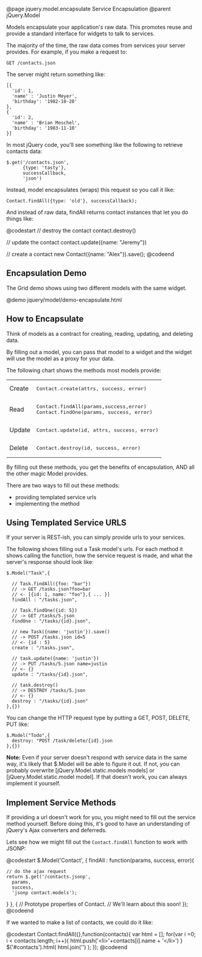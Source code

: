@page jquery.model.encapsulate Service Encapsulation
@parent jQuery.Model

Models encapsulate your application's raw data.  This promotes reuse and provide a 
standard interface for widgets to talk to services.

The majority of the time, the raw data comes from 
services your server provides.  For example, 
if you make a request to:

<pre><code>GET /contacts.json</code></pre>

The server might return something like:

<pre><code>[{
  'id': 1,
  'name' : 'Justin Meyer',
  'birthday': '1982-10-20'
},
{
  'id': 2,
  'name' : 'Brian Moschel',
  'birthday': '1983-11-10'
}]</code></pre>

In most jQuery code, you'll see something like the following to retrieve contacts
data:

    $.get('/contacts.json',
          {type: 'tasty'}, 
          successCallback,
          'json')

Instead, model encapsulates (wraps) this request so you call it like:

    Contact.findAll({type: 'old'}, successCallback);

And instead of raw data, findAll returns contact instances that let you do things like:

@codestart
// destroy the contact
contact.destroy() 

// update the contact
contact.update({name: "Jeremy"})

// create a contact
new Contact({name: "Alex"}).save();
@codeend

## Encapsulation Demo

The Grid demo shows using two different models with the same widget.

@demo jquery/model/demo-encapsulate.html

## How to Encapsulate

Think of models as a contract for creating, reading, updating, and deleting data. 
 
By filling out a model, you can pass that model to a widget and the widget will use 
the model as a proxy for your data.  

The following chart shows the methods most models provide:

<table>
    <tr>
        <td>Create</td><td><pre>Contact.create(attrs, success, error)</pre></td>
    </tr>
    <tr>
        <td>Read</td><td><pre>Contact.findAll(params,success,error)
Contact.findOne(params, success, error)</pre></td>
    </tr>
    <tr>
        <td>Update</td><td><pre>Contact.update(id, attrs, success, error)</pre></td>
    </tr>
    <tr>
        <td>Delete</td><td><pre>Contact.destroy(id, success, error)</pre></td>
    </tr>
</table>

By filling out these methods, you get the benefits of encapsulation, 
AND all the other magic Model provides.  

There are two ways to fill out these methods:

  - providing templated service urls
  - implementing the method
  
## Using Templated Service URLS

If your server is REST-ish, you can simply provide
urls to your services.  

The following shows filling out a 
Task model's urls.  For each method it shows calling the function,
how the service request is made, and what the server's response
should look like:

    $.Model("Task",{
    
      // Task.findAll({foo: "bar"})
	  // -> GET /tasks.json?foo=bar
	  // <- [{id: 1, name: "foo"},{ ... }]
      findAll : "/tasks.json",    
      
      // Task.findOne({id: 5})
	  // -> GET /tasks/5.json
      findOne : "/tasks/{id}.json", 
      
      // new Task({name: 'justin'}).save()
	  // -> POST /tasks.json id=5
	  // <- {id : 5}
      create : "/tasks.json",
      
      // task.update({name: 'justin'})
	  // -> PUT /tasks/5.json name=justin
	  // <- {}
      update : "/tasks/{id}.json",
      
      // task.destroy()
	  // -> DESTROY /tasks/5.json
	  // <- {}
      destroy : "/tasks/{id}.json"
    },{})

You can change the HTTP request type by putting a GET, POST, DELETE, PUT like:

    $.Model("Todo",{
      destroy: "POST /task/delete/{id}.json
    },{})

<b>Note:</b> Even if your server doesn't respond with service data
in the same way, it's likely that $.Model will be able to figure it out. If not,
you can probably 
overwrite [jQuery.Model.static.models models] 
or [jQuery.Model.static.model model]. If that doesn't work, you can
always implement it yourself.

##  Implement Service Methods

If providing a url doesn't work for you, you
might need to fill out the
service method yourself. Before doing this, it's good
to have an understanding of jQuery's Ajax converters and
deferreds. 





Lets see how we might fill out the
<code>Contact.findAll</code> function to work with JSONP:

@codestart
$.Model('Contact',
{
  findAll : function(params, success, error){
  
    // do the ajax request
    return $.get('/contacts.jsonp',
      params, 
      success,
      'jsonp contact.models');
  }
},
{
  // Prototype properties of Contact.
  // We'll learn about this soon!
});
@codeend



If we wanted to make a list of contacts, we could do it like:

@codestart
Contact.findAll({},function(contacts){
  var html = [];
  for(var i =0; i < contacts.length; i++){
    html.push('&lt;li>'+contacts[i].name + '&lt;/li>')
  }
  $('#contacts').html( html.join('') );
});
@codeend

